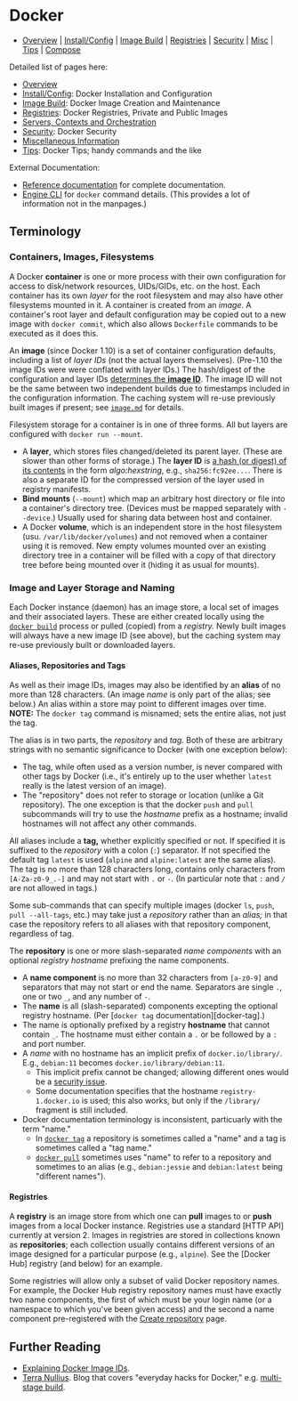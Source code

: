Docker
======

* [Overview](README.md) | [Install/Config](config.md) | [Image Build](image.md)
  | [Registries](registries.md) | [Security](security.md) | [Misc](misc.md)
  | [Tips](tips.md) | [Compose](compose.md)

Detailed list of pages here:
* [Overview](README.md)
* [Install/Config](config.md): Docker Installation and Configuration
* [Image Build](image.md): Docker Image Creation and Maintenance
* [Registries](registries.md): Docker Registries, Private and Public Images
* [Servers, Contexts and Orchestration](server.md)
* [Security](security.md): Docker Security
* [Miscellaneous Information](misc.md)
* [Tips](tips.md): Docker Tips; handy commands and the like

External Documentation:
* [Reference documentation] for complete documentation.
* [Engine CLI] for `docker` command details.
  (This provides a lot of information not in the manpages.)


Terminology
-----------

### Containers, Images, Filesystems

A Docker __container__ is one or more process with their own
configuration for access to disk/network resources, UIDs/GIDs, etc. on
the host. Each container has its own _layer_ for the root filesystem
and may also have other filesystems mounted in it. A container is
created from an _image_. A container's root layer and default
configuration may be copied out to a new image with `docker commit`,
which also allows `Dockerfile` commands to be executed as it does
this.

An __image__ (since Docker 1.10) is a set of container configuration
defaults, including a list of _layer IDs_ (not the actual layers
themselves). (Pre-1.10 the image IDs were were conflated with layer
IDs.) The hash/digest of the configuration and layer IDs [determines
the __image ID__][image-ids]. The image ID will not be the same
between two independent builds due to timestamps included in the
configuration information. The caching system will re-use previously built
images if present; see [`image.md`](image.md) for details.

Filesystem storage for a container is in one of three forms. All but
layers are configured with `docker run --mount`.
- A __layer__, which stores files changed/deleted its parent layer.
  (These are slower than other forms of storage.) The __layer ID__ is
  [a hash (or digest) of its contents][image-ids] in the form
  _algo:hexstring_, e.g., `sha256:fc92ee...`. There is also a separate
  ID for the compressed version of the layer used in registry manifests.
- __Bind mounts__ (`--mount`) which map an arbitrary host directory or
  file into a container's directory tree. (Devices must be mapped
  separately with `--device`.) Usually used for sharing data between
  host and container.
- A Docker __volume__, which is an independent store in the host
  filesystem (usu. `/var/lib/docker/volumes`) and not removed when a
  container using it is removed. New empty volumes mounted over an
  existing directory tree in a container will be filled with a copy of
  that directory tree before being mounted over it (hiding it as usual
  for mounts).

### Image and Layer Storage and Naming

Each Docker instance (daemon) has an image store, a local set of images and
their associated layers. These are either created locally using the
[`docker build`] process or pulled (copied) from a _registry._ Newly built
images will always have a new image ID (see above), but the caching system
may re-use previously built or downloaded layers.

#### Aliases, Repositories and Tags

As well as their image IDs, images may also be identified by an __alias__
of no more than 128 characters. (An image _name_ is only part of the alias;
see below.) An alias within a store may point to different images over
time. __NOTE:__ The `docker tag` command is misnamed; sets the entire
alias, not just the tag.

The alias is in two parts, the _repository_ and _tag._ Both of these are
arbitrary strings with no semantic significance to Docker (with one
exception below):
* The tag, while often used as a version number, is never compared with
  other tags by Docker (i.e., it's entirely up to the user whether `latest`
  really is the latest version of an image).
* The "repository" does not refer to storage or location (unlike a Git
  repository). The one exception is that the docker `push` and `pull`
  subcommands will try to use the _hostname_ prefix as a hostname; invalid
  hostnames will not affect any other commands.

All aliases include a __tag,__ whether explicitly specified or not. If
specified it is suffixed to the _repository_ with a colon (`:`) separator.
If not specified the default tag `latest` is used (`alpine` and
`alpine:latest` are the same alias). The tag is no more than 128 characters
long, contains only characters from `[A-Za-z0-9_.-]` and may not start with
`.` or `-`. (In particular note that `:` and `/` are not allowed in tags.)

Some sub-commands that can specify multiple images (docker `ls`, `push`,
`pull --all-tags`, etc.) may take just a _repository_ rather than an
_alias;_ in that case the repository refers to all aliases with that
repository component, regardless of tag.

The __repository__ is one or more slash-separated _name components_ with an
optional _registry hostname_ prefixing the name components.
* A __name component__ is no more than 32 characters from `[a-z0-9]` and
  separators that may not start or end the name. Separators are single `.`,
  one or two `_`, and any number of `-`.
* The __name__ is all (slash-separated) components excepting the optional
  registry hostname. (Per [`docker tag` documentation][docker-tag].)
* The name is optionally prefixed by a registry __hostname__ that cannot
  contain `_`. The hostname must either contain a `.` or be followed by a
  `:` and port number.
* A _name_ with no hostname has an implicit prefix of `docker.io/library/`.
  E.g., `debian:11` becomes `docker.io/library/debian:11`.
  - This implicit prefix cannot be changed; allowing different ones would
    be a [security issue][so 67351972].
  - Some documentation specifies that the hostname `registry-1.docker.io`
    is used; this also works, but only if the `/library/` fragment is still
    included.
* Docker documentation terminology is inconsistent, particuarly with the
  term "name."
  - In [`docker tag`] a repository is sometimes called a "name" and a tag
    is sometimes called a "tag name."
  - [`docker pull`] sometimes uses "name" to refer to a repository and
    sometimes to an alias (e.g., `debian:jessie` and `debian:latest` being
    "different names").

#### Registries

A __registry__ is an image store from which one can __pull__ images to
or __push__ images from a local Docker instance. Registries use a
standard [HTTP API] currently at version 2. Images in registries are
stored in collections known as __repositories__; each collection
usually contains different versions of an image designed for a
particular purpose (e.g., `alpine`). See the [Docker Hub] registry
(and below) for an example.

Some registries will allow only a subset of valid Docker repository names.
For example, the Docker Hub registry repository names must have exactly two
name components, the first of which must be your login name (or a namespace
to which you've been given access) and the second a name component
pre-registered with the [Create repository][dh cr] page.


Further Reading
-------------

* [Explaining Docker Image IDs][image-ids].
* [Terra Nullius]. Blog that covers "everyday hacks for Docker," e.g.
  [multi-stage build][multistage].



<!-------------------------------------------------------------------->
[`docker build`]: https://docs.docker.com/engine/reference/commandline/build/
[engine CLI]: https://docs.docker.com/engine/reference/commandline/cli/
[reference documentation]: https://docs.docker.com/reference/

[`docker pull`]: https://docs.docker.com/engine/reference/commandline/pull/
[`docker tag`]: https://docs.docker.com/engine/reference/commandline/tag/
[dr share]: https://docs.docker.com/get-started/04_sharing_app/
[so 67351972]: https://stackoverflow.com/a/67351972/107294
[dh cr]: https://hub.docker.com/repository/create

[Terra Nullius]: https://alexei-led.github.io/
[image-ids]: https://windsock.io/explaining-docker-image-ids/
[multistage]: https://alexei-led.github.io/post/node_docker_multistage/
